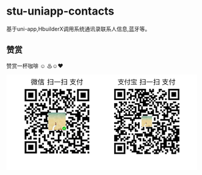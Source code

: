 # stu-uniapp-contacts
基于uni-app,HbuilderX调用系统通讯录联系人信息,蓝牙等。


## 赞赏
赞赏一杯咖啡 ☺ ♨☺♥

![赞赏](imgs/pay.png)